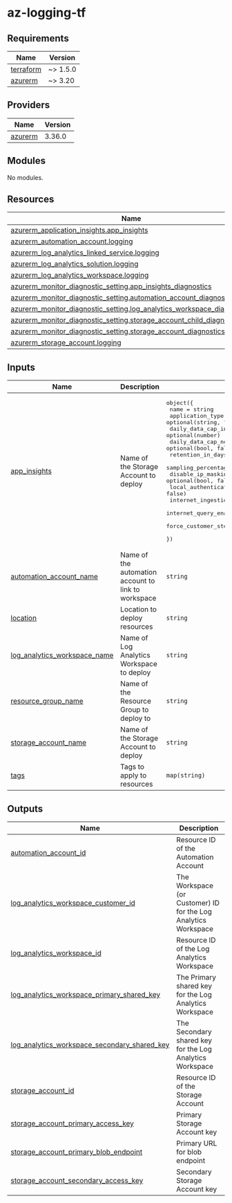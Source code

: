 # az-logging-tf
<!-- BEGIN_TF_DOCS -->
## Requirements

| Name | Version |
|------|---------|
| <a name="requirement_terraform"></a> [terraform](#requirement\_terraform) | ~> 1.5.0 |
| <a name="requirement_azurerm"></a> [azurerm](#requirement\_azurerm) | ~> 3.20 |

## Providers

| Name | Version |
|------|---------|
| <a name="provider_azurerm"></a> [azurerm](#provider\_azurerm) | 3.36.0 |

## Modules

No modules.

## Resources

| Name | Type |
|------|------|
| [azurerm_application_insights.app_insights](https://registry.terraform.io/providers/hashicorp/azurerm/latest/docs/resources/application_insights) | resource |
| [azurerm_automation_account.logging](https://registry.terraform.io/providers/hashicorp/azurerm/latest/docs/resources/automation_account) | resource |
| [azurerm_log_analytics_linked_service.logging](https://registry.terraform.io/providers/hashicorp/azurerm/latest/docs/resources/log_analytics_linked_service) | resource |
| [azurerm_log_analytics_solution.logging](https://registry.terraform.io/providers/hashicorp/azurerm/latest/docs/resources/log_analytics_solution) | resource |
| [azurerm_log_analytics_workspace.logging](https://registry.terraform.io/providers/hashicorp/azurerm/latest/docs/resources/log_analytics_workspace) | resource |
| [azurerm_monitor_diagnostic_setting.app_insights_diagnostics](https://registry.terraform.io/providers/hashicorp/azurerm/latest/docs/resources/monitor_diagnostic_setting) | resource |
| [azurerm_monitor_diagnostic_setting.automation_account_diagnostics](https://registry.terraform.io/providers/hashicorp/azurerm/latest/docs/resources/monitor_diagnostic_setting) | resource |
| [azurerm_monitor_diagnostic_setting.log_analytics_workspace_diagnostics](https://registry.terraform.io/providers/hashicorp/azurerm/latest/docs/resources/monitor_diagnostic_setting) | resource |
| [azurerm_monitor_diagnostic_setting.storage_account_child_diagnostics](https://registry.terraform.io/providers/hashicorp/azurerm/latest/docs/resources/monitor_diagnostic_setting) | resource |
| [azurerm_monitor_diagnostic_setting.storage_account_diagnostics](https://registry.terraform.io/providers/hashicorp/azurerm/latest/docs/resources/monitor_diagnostic_setting) | resource |
| [azurerm_storage_account.logging](https://registry.terraform.io/providers/hashicorp/azurerm/latest/docs/resources/storage_account) | resource |

## Inputs

| Name | Description | Type | Default | Required |
|------|-------------|------|---------|:--------:|
| <a name="input_app_insights"></a> [app\_insights](#input\_app\_insights) | Name of the Storage Account to deploy | <pre>object({<br>    name                                  = string<br>    application_type                      = optional(string, "other")<br>    daily_data_cap_in_gb                  = optional(number)<br>    daily_data_cap_notifications_disabled = optional(bool, false)<br>    retention_in_days                     = optional(number, 365)<br>    sampling_percentage                   = optional(number, 100)<br>    disable_ip_masking                    = optional(bool, false)<br>    local_authentication_disabled         = optional(bool, false)<br>    internet_ingestion_enabled            = optional(bool, true)<br>    internet_query_enabled                = optional(bool, true)<br>    force_customer_storage_for_profiler   = optional(bool, false)<br>  })</pre> | n/a | yes |
| <a name="input_automation_account_name"></a> [automation\_account\_name](#input\_automation\_account\_name) | Name of the automation account to link to workspace | `string` | n/a | yes |
| <a name="input_location"></a> [location](#input\_location) | Location to deploy resources | `string` | n/a | yes |
| <a name="input_log_analytics_workspace_name"></a> [log\_analytics\_workspace\_name](#input\_log\_analytics\_workspace\_name) | Name of Log Analytics Workspace to deploy | `string` | n/a | yes |
| <a name="input_resource_group_name"></a> [resource\_group\_name](#input\_resource\_group\_name) | Name of the Resource Group to deploy to | `string` | n/a | yes |
| <a name="input_storage_account_name"></a> [storage\_account\_name](#input\_storage\_account\_name) | Name of the Storage Account to deploy | `string` | n/a | yes |
| <a name="input_tags"></a> [tags](#input\_tags) | Tags to apply to resources | `map(string)` | n/a | yes |

## Outputs

| Name | Description |
|------|-------------|
| <a name="output_automation_account_id"></a> [automation\_account\_id](#output\_automation\_account\_id) | Resource ID of the Automation Account |
| <a name="output_log_analytics_workspace_customer_id"></a> [log\_analytics\_workspace\_customer\_id](#output\_log\_analytics\_workspace\_customer\_id) | The Workspace (or Customer) ID for the Log Analytics Workspace |
| <a name="output_log_analytics_workspace_id"></a> [log\_analytics\_workspace\_id](#output\_log\_analytics\_workspace\_id) | Resource ID of the Log Analytics Workspace |
| <a name="output_log_analytics_workspace_primary_shared_key"></a> [log\_analytics\_workspace\_primary\_shared\_key](#output\_log\_analytics\_workspace\_primary\_shared\_key) | The Primary shared key for the Log Analytics Workspace |
| <a name="output_log_analytics_workspace_secondary_shared_key"></a> [log\_analytics\_workspace\_secondary\_shared\_key](#output\_log\_analytics\_workspace\_secondary\_shared\_key) | The Secondary shared key for the Log Analytics Workspace |
| <a name="output_storage_account_id"></a> [storage\_account\_id](#output\_storage\_account\_id) | Resource ID of the Storage Account |
| <a name="output_storage_account_primary_access_key"></a> [storage\_account\_primary\_access\_key](#output\_storage\_account\_primary\_access\_key) | Primary Storage Account key |
| <a name="output_storage_account_primary_blob_endpoint"></a> [storage\_account\_primary\_blob\_endpoint](#output\_storage\_account\_primary\_blob\_endpoint) | Primary URL for blob endpoint |
| <a name="output_storage_account_secondary_access_key"></a> [storage\_account\_secondary\_access\_key](#output\_storage\_account\_secondary\_access\_key) | Secondary Storage Account key |
<!-- END_TF_DOCS -->

